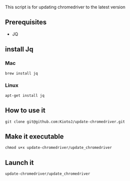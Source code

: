This script is for updating chromedriver to the latest version

## Prerequisites
- JQ

## install Jq
### Mac
```
brew install jq
```
### Linux
```
apt-get install jq
```

## How to use it

```
git clone git@github.com:KiotoJ/update-chromedriver.git
```

## Make it executable
```
chmod u+x update-chromedriver/update_chromedriver
```

## Launch it
```
update-chromedriver/update_chromedriver
```

